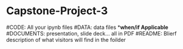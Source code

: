 # Capstone-Project-3
#CODE: All your ipynb files
#DATA: data files ***when/if Applicable**
#DOCUMENTS: presentation, slide deck... all in PDF
#README: Blierf description of what visitors will find in the foilder
